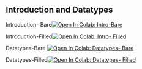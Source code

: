 ## Introduction and Datatypes



Introduction- Bare[![Open In Colab: Intro-Bare](https://colab.research.google.com/assets/colab-badge.svg)](https://colab.research.google.com/drive/1aLbHcDxU7avZGKd7VYafUCL74erPSuVU)

Introduction-Filled[![Open In Colab: Intro- Filled](https://colab.research.google.com/assets/colab-badge.svg)](https://colab.research.google.com/drive/10IJ-aoUfoBxBSLo6wWFQtXhrymTRe8hK)


Datatypes-Bare [![Open In Colab: Datatypes- Bare](https://colab.research.google.com/assets/colab-badge.svg)](https://colab.research.google.com/drive/1NTZTTBzRkkoLERNlpjBhE0hni09IOBfL)

Datatypes-Filled[![Open In Colab: Datatypes- Filled](https://colab.research.google.com/assets/colab-badge.svg)](https://colab.research.google.com/drive/16mVZPYzTc_GGgJv04ecWyEuBh_TvM-rr)
